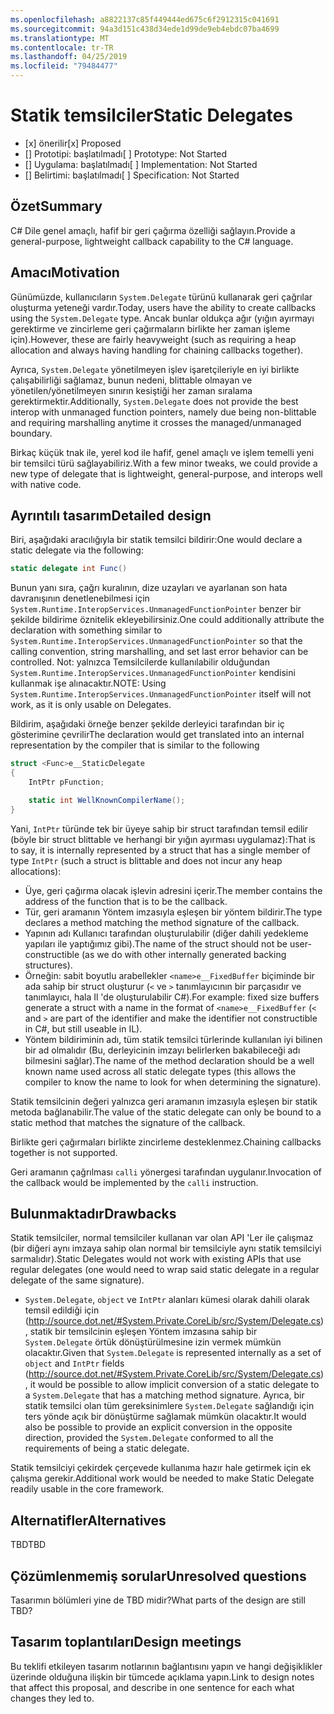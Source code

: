 ```yaml
---
ms.openlocfilehash: a8822137c85f449444ed675c6f2912315c041691
ms.sourcegitcommit: 94a3d151c438d34ede1d99de9eb4ebdc07ba4699
ms.translationtype: MT
ms.contentlocale: tr-TR
ms.lasthandoff: 04/25/2019
ms.locfileid: "79484477"
---
```

# <a name="static-delegates"></a><span data-ttu-id="61c31-101">Statik temsilciler</span><span class="sxs-lookup"><span data-stu-id="61c31-101">Static Delegates</span></span>

* <span data-ttu-id="61c31-102">[x] önerilir</span><span class="sxs-lookup"><span data-stu-id="61c31-102">[x] Proposed</span></span>
* <span data-ttu-id="61c31-103">[] Prototipi: başlatılmadı</span><span class="sxs-lookup"><span data-stu-id="61c31-103">[ ] Prototype: Not Started</span></span>
* <span data-ttu-id="61c31-104">[] Uygulama: başlatılmadı</span><span class="sxs-lookup"><span data-stu-id="61c31-104">[ ] Implementation: Not Started</span></span>
* <span data-ttu-id="61c31-105">[] Belirtimi: başlatılmadı</span><span class="sxs-lookup"><span data-stu-id="61c31-105">[ ] Specification: Not Started</span></span>

## <a name="summary"></a><span data-ttu-id="61c31-106">Özet</span><span class="sxs-lookup"><span data-stu-id="61c31-106">Summary</span></span>
[summary]: #summary

<span data-ttu-id="61c31-107">C# Dile genel amaçlı, hafif bir geri çağırma özelliği sağlayın.</span><span class="sxs-lookup"><span data-stu-id="61c31-107">Provide a general-purpose, lightweight callback capability to the C# language.</span></span>

## <a name="motivation"></a><span data-ttu-id="61c31-108">Amacı</span><span class="sxs-lookup"><span data-stu-id="61c31-108">Motivation</span></span>
[motivation]: #motivation

<span data-ttu-id="61c31-109">Günümüzde, kullanıcıların `System.Delegate` türünü kullanarak geri çağrılar oluşturma yeteneği vardır.</span><span class="sxs-lookup"><span data-stu-id="61c31-109">Today, users have the ability to create callbacks using the `System.Delegate` type.</span></span> <span data-ttu-id="61c31-110">Ancak bunlar oldukça ağır (yığın ayırmayı gerektirme ve zincirleme geri çağırmaların birlikte her zaman işleme için).</span><span class="sxs-lookup"><span data-stu-id="61c31-110">However, these are fairly heavyweight (such as requiring a heap allocation and always having handling for chaining callbacks together).</span></span>

<span data-ttu-id="61c31-111">Ayrıca, `System.Delegate` yönetilmeyen işlev işaretçileriyle en iyi birlikte çalışabilirliği sağlamaz, bunun nedeni, blittable olmayan ve yönetilen/yönetilmeyen sınırın kesiştiği her zaman sıralama gerektirmektir.</span><span class="sxs-lookup"><span data-stu-id="61c31-111">Additionally, `System.Delegate` does not provide the best interop with unmanaged function pointers, namely due being non-blittable and requiring marshalling anytime it crosses the managed/unmanaged boundary.</span></span>

<span data-ttu-id="61c31-112">Birkaç küçük tnak ile, yerel kod ile hafif, genel amaçlı ve işlem temelli yeni bir temsilci türü sağlayabiliriz.</span><span class="sxs-lookup"><span data-stu-id="61c31-112">With a few minor tweaks, we could provide a new type of delegate that is lightweight, general-purpose, and interops well with native code.</span></span>

## <a name="detailed-design"></a><span data-ttu-id="61c31-113">Ayrıntılı tasarım</span><span class="sxs-lookup"><span data-stu-id="61c31-113">Detailed design</span></span>
[design]: #detailed-design

<span data-ttu-id="61c31-114">Biri, aşağıdaki aracılığıyla bir statik temsilci bildirir:</span><span class="sxs-lookup"><span data-stu-id="61c31-114">One would declare a static delegate via the following:</span></span>

```C#
static delegate int Func()
```

<span data-ttu-id="61c31-115">Bunun yanı sıra, çağrı kuralının, dize uzayları ve ayarlanan son hata davranışının denetlenebilmesi için `System.Runtime.InteropServices.UnmanagedFunctionPointer` benzer bir şekilde bildirime öznitelik ekleyebilirsiniz.</span><span class="sxs-lookup"><span data-stu-id="61c31-115">One could additionally attribute the declaration with something similar to `System.Runtime.InteropServices.UnmanagedFunctionPointer` so that the calling convention, string marshalling, and set last error behavior can be controlled.</span></span> <span data-ttu-id="61c31-116">Not: yalnızca Temsilcilerde kullanılabilir olduğundan `System.Runtime.InteropServices.UnmanagedFunctionPointer` kendisini kullanmak işe alınacaktır.</span><span class="sxs-lookup"><span data-stu-id="61c31-116">NOTE: Using `System.Runtime.InteropServices.UnmanagedFunctionPointer` itself will not work, as it is only usable on Delegates.</span></span>

<span data-ttu-id="61c31-117">Bildirim, aşağıdaki örneğe benzer şekilde derleyici tarafından bir iç gösterimine çevrilir</span><span class="sxs-lookup"><span data-stu-id="61c31-117">The declaration would get translated into an internal representation by the compiler that is similar to the following</span></span>

```C#
struct <Func>e__StaticDelegate
{
    IntPtr pFunction;

    static int WellKnownCompilerName();
}
```

<span data-ttu-id="61c31-118">Yani, `IntPtr` türünde tek bir üyeye sahip bir struct tarafından temsil edilir (böyle bir struct blittable ve herhangi bir yığın ayırması uygulamaz):</span><span class="sxs-lookup"><span data-stu-id="61c31-118">That is to say, it is internally represented by a struct that has a single member of type `IntPtr` (such a struct is blittable and does not incur any heap allocations):</span></span>
* <span data-ttu-id="61c31-119">Üye, geri çağırma olacak işlevin adresini içerir.</span><span class="sxs-lookup"><span data-stu-id="61c31-119">The member contains the address of the function that is to be the callback.</span></span>
* <span data-ttu-id="61c31-120">Tür, geri aramanın Yöntem imzasıyla eşleşen bir yöntem bildirir.</span><span class="sxs-lookup"><span data-stu-id="61c31-120">The type declares a method matching the method signature of the callback.</span></span>
* <span data-ttu-id="61c31-121">Yapının adı Kullanıcı tarafından oluşturulabilir (diğer dahili yedekleme yapıları ile yaptığımız gibi).</span><span class="sxs-lookup"><span data-stu-id="61c31-121">The name of the struct should not be user-constructible (as we do with other internally generated backing structures).</span></span>
 * <span data-ttu-id="61c31-122">Örneğin: sabit boyutlu arabellekler `<name>e__FixedBuffer` biçiminde bir ada sahip bir struct oluşturur (`<` ve `>` tanımlayıcının bir parçasıdır ve tanımlayıcı, hala Il 'de oluşturulabilir C#).</span><span class="sxs-lookup"><span data-stu-id="61c31-122">For example: fixed size buffers generate a struct with a name in the format of `<name>e__FixedBuffer` (`<` and `>` are part of the identifier and make the identifier not constructible in C#, but still useable in IL).</span></span>
* <span data-ttu-id="61c31-123">Yöntem bildiriminin adı, tüm statik temsilci türlerinde kullanılan iyi bilinen bir ad olmalıdır (Bu, derleyicinin imzayı belirlerken bakabileceği adı bilmesini sağlar).</span><span class="sxs-lookup"><span data-stu-id="61c31-123">The name of the method declaration should be a well known name used across all static delegate types (this allows the compiler to know the name to look for when determining the signature).</span></span>

<span data-ttu-id="61c31-124">Statik temsilcinin değeri yalnızca geri aramanın imzasıyla eşleşen bir statik metoda bağlanabilir.</span><span class="sxs-lookup"><span data-stu-id="61c31-124">The value of the static delegate can only be bound to a static method that matches the signature of the callback.</span></span>

<span data-ttu-id="61c31-125">Birlikte geri çağırmaları birlikte zincirleme desteklenmez.</span><span class="sxs-lookup"><span data-stu-id="61c31-125">Chaining callbacks together is not supported.</span></span>

<span data-ttu-id="61c31-126">Geri aramanın çağrılması `calli` yönergesi tarafından uygulanır.</span><span class="sxs-lookup"><span data-stu-id="61c31-126">Invocation of the callback would be implemented by the `calli` instruction.</span></span>

## <a name="drawbacks"></a><span data-ttu-id="61c31-127">Bulunmaktadır</span><span class="sxs-lookup"><span data-stu-id="61c31-127">Drawbacks</span></span>
[drawbacks]: #drawbacks

<span data-ttu-id="61c31-128">Statik temsilciler, normal temsilciler kullanan var olan API 'Ler ile çalışmaz (bir diğeri aynı imzaya sahip olan normal bir temsilciyle aynı statik temsilciyi sarmalıdır).</span><span class="sxs-lookup"><span data-stu-id="61c31-128">Static Delegates would not work with existing APIs that use regular delegates (one would need to wrap said static delegate in a regular delegate of the same signature).</span></span>
* <span data-ttu-id="61c31-129">`System.Delegate`, `object` ve `IntPtr` alanları kümesi olarak dahili olarak temsil edildiği için (http://source.dot.net/#System.Private.CoreLib/src/System/Delegate.cs), statik bir temsilcinin eşleşen Yöntem imzasına sahip bir `System.Delegate` örtük dönüştürülmesine izin vermek mümkün olacaktır.</span><span class="sxs-lookup"><span data-stu-id="61c31-129">Given that `System.Delegate` is represented internally as a set of `object` and `IntPtr` fields (http://source.dot.net/#System.Private.CoreLib/src/System/Delegate.cs), it would be possible to allow implicit conversion of a static delegate to a `System.Delegate` that has a matching method signature.</span></span> <span data-ttu-id="61c31-130">Ayrıca, bir statik temsilci olan tüm gereksinimlere `System.Delegate` sağlandığı için ters yönde açık bir dönüştürme sağlamak mümkün olacaktır.</span><span class="sxs-lookup"><span data-stu-id="61c31-130">It would also be possible to provide an explicit conversion in the opposite direction, provided the `System.Delegate` conformed to all the requirements of being a static delegate.</span></span>

<span data-ttu-id="61c31-131">Statik temsilciyi çekirdek çerçevede kullanıma hazır hale getirmek için ek çalışma gerekir.</span><span class="sxs-lookup"><span data-stu-id="61c31-131">Additional work would be needed to make Static Delegate readily usable in the core framework.</span></span>

## <a name="alternatives"></a><span data-ttu-id="61c31-132">Alternatifler</span><span class="sxs-lookup"><span data-stu-id="61c31-132">Alternatives</span></span>
[alternatives]: #alternatives

<span data-ttu-id="61c31-133">TBD</span><span class="sxs-lookup"><span data-stu-id="61c31-133">TBD</span></span>

## <a name="unresolved-questions"></a><span data-ttu-id="61c31-134">Çözümlenmemiş sorular</span><span class="sxs-lookup"><span data-stu-id="61c31-134">Unresolved questions</span></span>
[unresolved]: #unresolved-questions

<span data-ttu-id="61c31-135">Tasarımın bölümleri yine de TBD midir?</span><span class="sxs-lookup"><span data-stu-id="61c31-135">What parts of the design are still TBD?</span></span>

## <a name="design-meetings"></a><span data-ttu-id="61c31-136">Tasarım toplantıları</span><span class="sxs-lookup"><span data-stu-id="61c31-136">Design meetings</span></span>

<span data-ttu-id="61c31-137">Bu teklifi etkileyen tasarım notlarının bağlantısını yapın ve hangi değişiklikler üzerinde olduğuna ilişkin bir tümcede açıklama yapın.</span><span class="sxs-lookup"><span data-stu-id="61c31-137">Link to design notes that affect this proposal, and describe in one sentence for each what changes they led to.</span></span>



